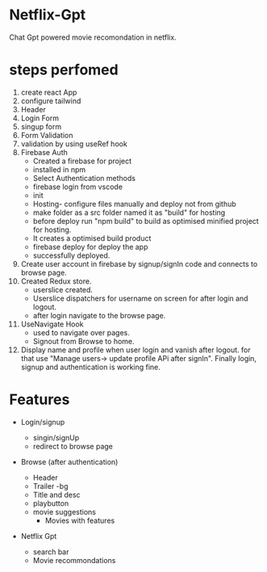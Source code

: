 # Netflix-Gpt
 Chat Gpt powered movie recomondation in netflix.

# steps perfomed
1. create react App
2. configure tailwind
3. Header
4. Login Form
5. singup form
6. Form Validation
7. validation by using useRef hook
8. Firebase Auth 
    - Created a firebase for project
    - installed in npm
    - Select Authentication methods
    - firebase login from vscode
    - init
    - Hosting- configure files manually and deploy not from github
    - make folder as a src folder named it as "build" for hosting 
    - before deploy run "npm build" to build as optimised minified project for hosting.
    - It  creates a optimised build product
    - firebase deploy for deploy the app
    - successfully deployed.
9. Create user account in firebase by signup/signIn code and connects to browse page.
10. Created Redux store.
    - userslice created.
    - Userslice dispatchers for username on screen for after login and logout.
    - after login navigate to the browse page.
11. UseNavigate Hook
    - used to navigate over pages.
    - Signout from Browse to home.
12. Display name and profile when user login and vanish after logout. for that use "Manage users-> update profile APi after signIn". Finally login, signup and authentication is working fine.

 

# Features
- Login/signup
    - singin/signUp 
    - redirect to browse page

- Browse (after authentication)
    - Header
    - Trailer -bg
    - Title and desc
    - playbutton
    - movie suggestions
        - Movies with features

- Netflix Gpt
    - search bar
    - Movie recommondations

